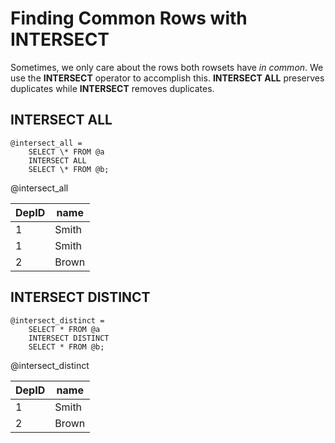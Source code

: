 


# Finding Common Rows with INTERSECT

Sometimes, we only care about the rows both rowsets have _in common_. We use the **INTERSECT** operator to accomplish this. **INTERSECT ALL** preserves duplicates while **INTERSECT** removes duplicates.

## INTERSECT ALL

```
@intersect_all =
    SELECT \* FROM @a
    INTERSECT ALL
    SELECT \* FROM @b;
```

@intersect_all

| DepID | name |
| --- | --- |
| 1 | Smith |
| 1 | Smith |
| 2 | Brown |

## INTERSECT DISTINCT

```
@intersect_distinct =
    SELECT * FROM @a
    INTERSECT DISTINCT
    SELECT * FROM @b;
```

@intersect_distinct

| DepID | name |
| --- | --- |
| 1 | Smith |
| 2 | Brown |

